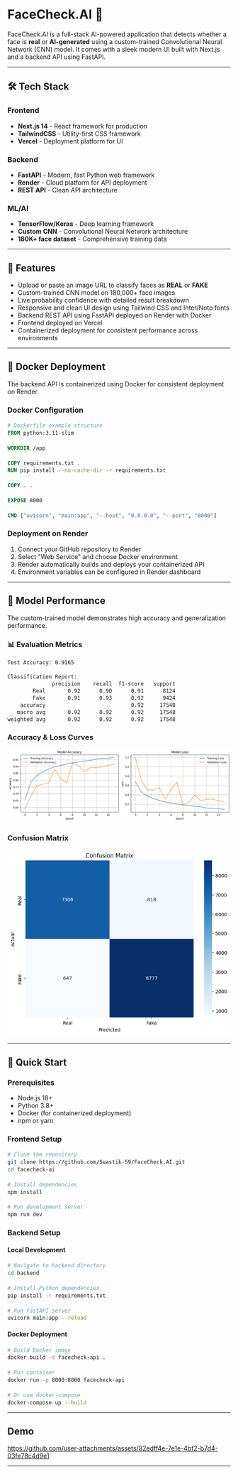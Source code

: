 # FaceCheck.AI 🤖

FaceCheck.AI is a full-stack AI-powered application that detects whether a face is **real** or **AI-generated** using a custom-trained Convolutional Neural Network (CNN) model. It comes with a sleek modern UI built with Next.js and a backend API using FastAPI.

---

## 🛠️ Tech Stack

### Frontend
- **Next.js 14** - React framework for production
- **TailwindCSS** - Utility-first CSS framework
- **Vercel** - Deployment platform for UI

### Backend
- **FastAPI** - Modern, fast Python web framework
- **Render** - Cloud platform for API deployment
- **REST API** - Clean API architecture

### ML/AI
- **TensorFlow/Keras** - Deep learning framework
- **Custom CNN** - Convolutional Neural Network architecture
- **180K+ face dataset** - Comprehensive training data

---

## 🚀 Features

- Upload or paste an image URL to classify faces as **REAL** or **FAKE**
- Custom-trained CNN model on 180,000+ face images
- Live probability confidence with detailed result breakdown
- Responsive and clean UI design using Tailwind CSS and Inter/Noto fonts
- Backend REST API using FastAPI deployed on Render with Docker
- Frontend deployed on Vercel
- Containerized deployment for consistent performance across environments

---

## 🐳 Docker Deployment

The backend API is containerized using Docker for consistent deployment on Render.

### Docker Configuration
```dockerfile
# Dockerfile example structure
FROM python:3.11-slim

WORKDIR /app

COPY requirements.txt .
RUN pip install --no-cache-dir -r requirements.txt

COPY . .

EXPOSE 8000

CMD ["uvicorn", "main:app", "--host", "0.0.0.0", "--port", "8000"]
```

### Deployment on Render
1. Connect your GitHub repository to Render
2. Select "Web Service" and choose Docker environment
3. Render automatically builds and deploys your containerized API
4. Environment variables can be configured in Render dashboard

---

## 🧠 Model Performance

The custom-trained model demonstrates high accuracy and generalization performance.

### 📊 Evaluation Metrics

```text
Test Accuracy: 0.9165

Classification Report:
              precision    recall  f1-score   support
        Real       0.92      0.90      0.91      8124
        Fake       0.91      0.93      0.92      9424
    accuracy                           0.92     17548
   macro avg       0.92      0.92      0.92     17548
weighted avg       0.92      0.92      0.92     17548
```

### Accuracy & Loss Curves
<p align="center">
  <img src="./AI/assets/acc loss.png" width="600" alt="Accuracy and Loss">
</p>

### Confusion Matrix
<p align="center">
  <img src="./AI/assets/confusion matrix.png" width="600" alt="Confusion Matrix">
</p>

---

## 🚀 Quick Start

### Prerequisites
- Node.js 18+ 
- Python 3.8+
- Docker (for containerized deployment)
- npm or yarn

### Frontend Setup
```bash
# Clone the repository
git clone https://github.com/Swastik-59/FaceCheck.AI.git
cd facecheck-ai

# Install dependencies
npm install

# Run development server
npm run dev
```

### Backend Setup

#### Local Development
```bash
# Navigate to backend directory
cd backend

# Install Python dependencies
pip install -r requirements.txt

# Run FastAPI server
uvicorn main:app --reload
```

#### Docker Deployment
```bash
# Build Docker image
docker build -t facecheck-api .

# Run container
docker run -p 8000:8000 facecheck-api

# Or use docker-compose
docker-compose up --build
```

---

## Demo

https://github.com/user-attachments/assets/82edff4e-7e1e-4bf2-b7d4-03fe78c4d9e1

---
